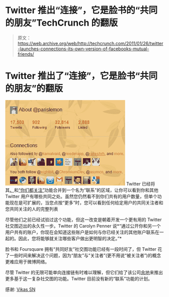 # Twitter 推出“连接”，它是脸书的“共同的朋友”TechCrunch 的翻版

> 原文：<https://web.archive.org/web/http://techcrunch.com/2011/01/26/twitter-launches-connections-its-own-version-of-facebooks-mutual-friends/>

# Twitter 推出了“连接”，它是脸书“共同的朋友”的翻版

![](img/c32745cec438689c8fef075caa9603a5.png) Twitter 已经将其[、](https://web.archive.org/web/20230203005916/https://techcrunch.com/2010/08/16/twitters-followed-by-and-you-both-follow-more-useful-than-mutual-friends/)和[“你们都关注”](https://web.archive.org/web/20230203005916/https://techcrunch.com/2010/06/02/twitter-testing-friends-in-common-feature/)功能合并到一个名为“联系”的区域，让你可以看到你和其他 Twitter 用户有哪些共同之处。虽然您仍然看不到你们共有的用户数量，但单个功能现在是可扩展的，当您点按“更多”时，您可以看到任何给定用户的共同关注者和您共同关注的人的完整列表

尽管他们之前已经试验过这个功能，但这一改变是朝着开发一个更有用的 Twitter 社交图迈出的永久性一步。Twitter 的 Carolyn Penner 说*“通过公开你和另一个用户共有的账户，你现在会知道这些账户是如何与你已经关注的其他账户联系在一起的。因此，您将能够就关注哪些客户做出更明智的决定。”*

脸书和 Foursquare 拥有“共同好友”社交图功能已经有一段时间了，但 Twitter 花了一些时间来解决这个问题，因为“朋友”与“关注者”(更不用说“被关注者”)的概念更难应用于微博网络。

尽管 Twitter 的无限可能单向连接链有时难以理解，但它们给了该公司[余地](https://web.archive.org/web/20230203005916/https://techcrunch.com/2010/05/13/twitter-facebook/)来推出更多基于这一复杂社交图的功能。Twitter 目前没有新的“联系”功能的计划。

感谢: [Vikas SN](https://web.archive.org/web/20230203005916/http://tsuvik.posterous.com/twitter-launching-a-new-twitter-connections-f)